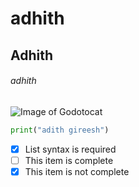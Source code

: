 # adhith
## Adhith
###### adhith
![Image of  Godotocat](https://octodex.github.com/images/godotocat.png)
``` python
print("adith gireesh")
```
- [x] List syntax is required
- [ ] This item is complete
- [x] This item is not complete
